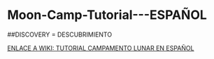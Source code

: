 # Moon-Camp-Tutorial---ESPAÑOL
##DISCOVERY = DESCUBRIMIENTO

[ENLACE A WIKI: TUTORIAL CAMPAMENTO LUNAR EN ESPAÑOL](https://github.com/profesoratecno/Moon-Camp-Tutorial---ESPA-OL/wiki)
